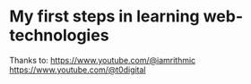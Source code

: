 # My first steps in learning web-technologies

Thanks to:
https://www.youtube.com/@iamrithmic
https://www.youtube.com/@t0digital
